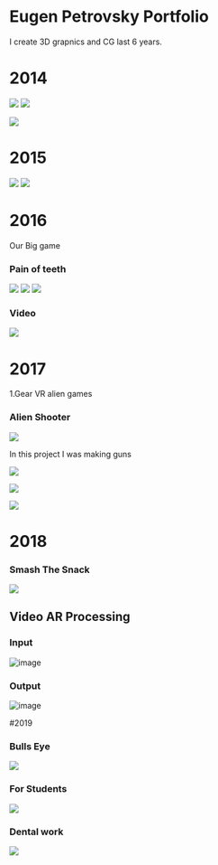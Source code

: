 # Eugen Petrovsky Portfolio
I create 3D grapnics and CG last 6 years.

# 2014
![](https://github.com/ComanGamesStudio/Eugen-Petrovsky-Portfolio/blob/master/Materials/Carrot%20Run/photo_2020-04-03_02-08-44.jpg?raw=true)
![](https://github.com/ComanGamesStudio/Eugen-Petrovsky-Portfolio/blob/master/Materials/IndianPack.jpg?raw=true)

![](https://github.com/ComanGamesStudio/Eugen-Petrovsky-Portfolio/blob/master/Materials/CarrotPolice.jpg?raw=true)



# 2015
![](https://github.com/ComanGamesStudio/Eugen-Petrovsky-Portfolio/blob/master/Materials/Carrot%20Run/photo_2020-04-03_02-09-19.jpg?raw=true)
![](https://github.com/ComanGamesStudio/Eugen-Petrovsky-Portfolio/blob/master/Materials/TriangleMan.gif?raw=true)

# 2016
Our Big game 
### Pain of teeth
![](https://github.com/ComanGamesStudio/Eugen-Petrovsky-Portfolio/blob/master/Materials/Pain_Of_teeth.png?raw=true)
![](https://github.com/ComanGamesStudio/Eugen-Petrovsky-Portfolio/blob/master/Materials/Pain_Of_teeth_2.png?raw=true)
![](https://raw.githubusercontent.com/ComanGames/AR-VR-UI/master/Resources/ShortGif.gif)

### Video

![](https://github.com/ComanGamesStudio/Eugen-Petrovsky-Portfolio/blob/master/Materials/CarrotEatMeat.gif?raw=true)

# 2017

1.Gear VR alien games 

### Alien Shooter
![](https://raw.githubusercontent.com/ComanGames/AR-VR-UI/master/Resources/AlienGun.gif)

In this project I was making guns 

![](https://github.com/ComanGamesStudio/Eugen-Petrovsky-Portfolio/blob/master/Materials/photo_2017-08-04_00-33-14.jpg?raw=true)

![](https://github.com/ComanGamesStudio/Eugen-Petrovsky-Portfolio/blob/master/Materials/photo_2017-08-04_00-33-15.jpg?raw=true)

![](https://github.com/ComanGamesStudio/Eugen-Petrovsky-Portfolio/blob/master/Materials/photo_2017-08-04_00-33-16.jpg?raw=true)
 
 
# 2018

### Smash The Snack
![](https://github.com/ComanGamesStudio/Eugen-Petrovsky-Portfolio/blob/master/Materials/Smash_the_scnack_3.gif?raw=true)

## Video AR Processing 

###  Input
![image](https://raw.githubusercontent.com/comangames/ar-vr-ui/master/Resources/VideoProcessing_input.gif)

### Output 
![image](https://raw.githubusercontent.com/comangames/ar-vr-ui/master/Resources/VideoProcessing_output.gif)


#2019
### Bulls Eye
![](https://raw.githubusercontent.com/ComanGames/Bullseye/master/Resources/Shooting.gif)


### For Students
![](https://github.com/ComanGamesStudio/Eugen-Petrovsky-Portfolio/blob/master/Materials/Model%20for%20students.png?raw=true)

### Dental work
![](https://github.com/ComanGamesStudio/Eugen-Petrovsky-Portfolio/blob/master/Materials/preparation_set.gif?raw=true)
